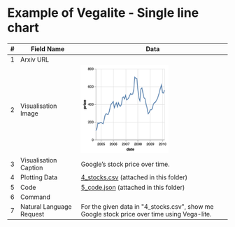 # Example of Vegalite - Single line chart

| # | Field Name               | Data                             |
|---|--------------------------|----------------------------------|
| 1 | Arxiv URL                |                                  |
| 2 | Visualisation Image      | <img src="./2_visualisation_image.png" width="200" height="200"> |
| 3 | Visualisation Caption    | Google’s stock price over time. |
| 4 | Plotting Data            | [4_stocks.csv](./4_stocks.csv) (attached in this folder)|
| 5 | Code                     | [5_code.json](./5_code.json) (attached in this folder)         |
| 6 | Command                  |            |
| 7 | Natural Language Request | For the given data in "4_stocks.csv", show me Google stock price over time using Vega-lite.|